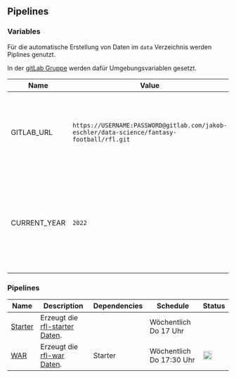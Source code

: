## Pipelines

### Variables

Für die automatische Erstellung von Daten im `data` Verzeichnis werden Piplines genutzt.

In der [gitLab Gruppe](https://gitlab.com/jakob-eschler/data-science/fantasy-football/rfl-group) werden dafür Umgebungsvariablen gesetzt.

| Name         | Value                                                                                      | Description                                                                                            |
| ------------ | ------------------------------------------------------------------------------------------ | ------------------------------------------------------------------------------------------------------ |
| GITLAB_URL   | `https://USERNAME:PASSWORD@gitlab.com/jakob-eschler/data-science/fantasy-football/rfl.git` | URL des Repositories, in das die Daten gepusht werden sollen. Inklusive Login Daten                    |
| CURRENT_YEAR | `2022`                                                                                     | Aktuelle Jahreszahl, die als Dateinamen genutzt werden können. **Muss mit Saisonstart erhöht werden.** |

### Pipelines

| Name                                                                                        | Description                                                                             | Dependencies | Schedule                 | Status                                                                                                                                                                  |
| ------------------------------------------------------------------------------------------- | --------------------------------------------------------------------------------------- | ------------ | ------------------------ | ----------------------------------------------------------------------------------------------------------------------------------------------------------------------- |
| [Starter](https://gitlab.com/jakob-eschler/data-science/fantasy-football/rfl-group/starter) | Erzeugt die [rfl-starter Daten](https://github.com/jak3sch/rfl/tree/main/data/starter). |              | Wöchentlich Do 17 Uhr    |
| [WAR](https://gitlab.com/jakob-eschler/data-science/fantasy-football/rfl-group/war)         | Erzeugt die [rfl-war Daten](https://github.com/jak3sch/rfl/tree/main/data/war).         | Starter      | Wöchentlich Do 17:30 Uhr | <img src="https://gitlab.com/jakob-eschler/data-science/fantasy-football/rfl-group/war/badges/main/pipeline.svg?ignore_skipped=true" type="image/svg+xml" height="20"/> |
